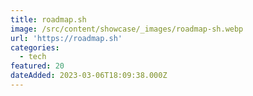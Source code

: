 ```yaml
---
title: roadmap.sh
image: /src/content/showcase/_images/roadmap-sh.webp
url: 'https://roadmap.sh'
categories:
  - tech
featured: 20
dateAdded: 2023-03-06T18:09:38.000Z
---
```


